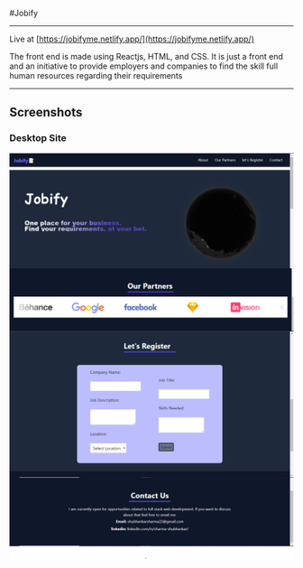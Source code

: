 #Jobify
***
Live at [https://jobifyme.netlify.app/](https://jobifyme.netlify.app/)

The front end is made using Reactjs, HTML, and CSS. It is just a front end and an initiative to provide employers and companies to find the skill full human resources regarding their requirements
***
## Screenshots

### Desktop Site
<img align="center" src="https://raw.githubusercontent.com/shubhankarsharma876/Jobify/main/screenshots/About.png"/>
<br>
<img align="center" src="https://raw.githubusercontent.com/shubhankarsharma876/Jobify/main/screenshots/partners.png"/>
<br>
<img align="center" src="https://raw.githubusercontent.com/shubhankarsharma876/Jobify/main/screenshots/publish.png"/>
<br>
<img align="center" src="https://raw.githubusercontent.com/shubhankarsharma876/Jobify/main/screenshots/contact.png"/>


